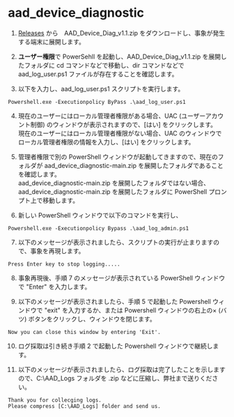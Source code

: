 # aad_device_diagnostic

1. [Releases](https://github.com/jpazureid/aad_device_diagnostic/releases) から　AAD_Device_Diag_v1.1.zip をダウンロードし、事象が発生する端末に展開します。

2. **ユーザー権限**で PowerSehll を起動し、AAD_Device_Diag_v1.1.zip を展開したフォルダに cd コマンドなどで移動し、dir コマンドなどで aad_log_user.ps1 ファイルが存在することを確認します。

3. 以下を入力し、aad_log_user.ps1 スクリプトを実行します。
```
Powershell.exe -Executionpolicy ByPass .\aad_log_user.ps1
```
4. 現在のユーザーにはローカル管理者権限がある場合、UAC (ユーザーアカウント制御) のウィンドウが表示されますので、[はい] をクリックします。<br />
現在のユーザーにはローカル管理者権限がない場合、UAC のウィンドウでローカル管理者権限の情報を入力し、[はい] をクリックします。


5. 管理者権限で別の PowerShell ウィンドウが起動してきますので、現在のフォルダが aad_device_diagnostic-main.zip を展開したフォルダであることを確認します。<br/>
aad_device_diagnostic-main.zip を展開したフォルダではない場合、aad_device_diagnostic-main.zip を展開したフォルダに PowerShell プロンプト上で移動します。


6. 新しい PowerShell ウィンドウで以下のコマンドを実行し、
```
Powershell.exe -Executionpolicy Bypass .\aad_log_admin.ps1
```

7. 以下のメッセージが表示されましたら、スクリプトの実行が止まりますので、事象を再現します。
```
Press Enter key to stop logging.....
```

8. 事象再現後、手順 7 のメッセージが表示されている PowerShell ウィンドウで "Enter" を入力します。

9. 以下のメッセージが表示されましたら、手順 5 で起動した Powershell ウィンドウで "exit" を入力するか、または Powershell ウィンドウの右上の× (バツ) ボタンをクリックし、ウィンドウを閉じます。
```
Now you can close this window by entering 'Exit'.
```
10. ログ採取は引き続き手順 2 で起動した Powershell ウィンドウで継続します。

11. 以下のメッセージが表示されましたら、ログ採取は完了したことを示しますので、C:\AAD_Logs フォルダを .zip などに圧縮し、弊社まで送りください。
```
Thank you for collecging logs.
Please compress [C:\AAD_Logs] folder and send us.
```

